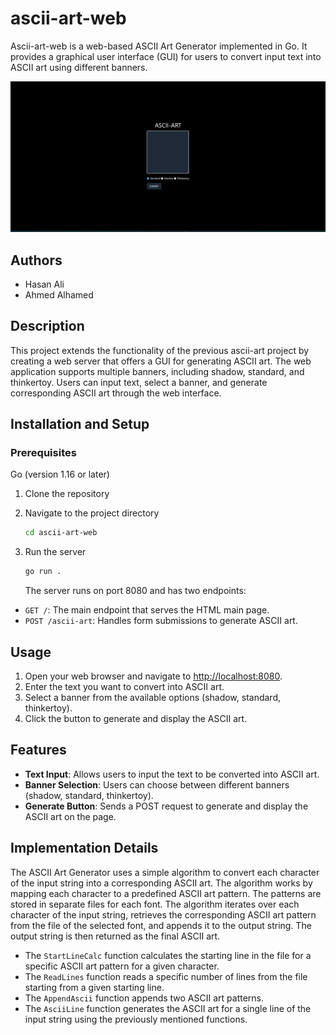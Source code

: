 # ascii-art-web

Ascii-art-web is a web-based ASCII Art Generator implemented in Go. It provides a graphical user interface (GUI) for users to convert input text into ASCII art using different banners.

![Screenshot of the Ascii Art Web](site.png)

## Authors

- Hasan Ali
- Ahmed Alhamed

## Description

This project extends the functionality of the previous ascii-art project by creating a web server that offers a GUI for generating ASCII art. The web application supports multiple banners, including shadow, standard, and thinkertoy. Users can input text, select a banner, and generate corresponding ASCII art through the web interface.

## Installation and Setup

### Prerequisites

Go (version 1.16 or later)

1. Clone the repository

2. Navigate to the project directory

   ```bash
   cd ascii-art-web
   ```

3. Run the server

   ```bash
   go run .
   ```

   The server runs on port 8080 and has two endpoints:

- `GET /`: The main endpoint that serves the HTML main page.
- `POST /ascii-art`: Handles form submissions to generate ASCII art.

## Usage

1. Open your web browser and navigate to [http://localhost:8080](http://localhost:8080).
2. Enter the text you want to convert into ASCII art.
3. Select a banner from the available options (shadow, standard, thinkertoy).
4. Click the button to generate and display the ASCII art.

## Features

- **Text Input**: Allows users to input the text to be converted into ASCII art.
- **Banner Selection**: Users can choose between different banners (shadow, standard, thinkertoy).
- **Generate Button**: Sends a POST request to generate and display the ASCII art on the page.

## Implementation Details

The ASCII Art Generator uses a simple algorithm to convert each character of the input string into a corresponding ASCII art. The algorithm works by mapping each character to a predefined ASCII art pattern. The patterns are stored in separate files for each font. The algorithm iterates over each character of the input string, retrieves the corresponding ASCII art pattern from the file of the selected font, and appends it to the output string. The output string is then returned as the final ASCII art.

- The `StartLineCalc` function calculates the starting line in the file for a specific ASCII art pattern for a given character.
- The `ReadLines` function reads a specific number of lines from the file starting from a given starting line.
- The `AppendAscii` function appends two ASCII art patterns.
- The `AsciiLine` function generates the ASCII art for a single line of the input string using the previously mentioned functions.
